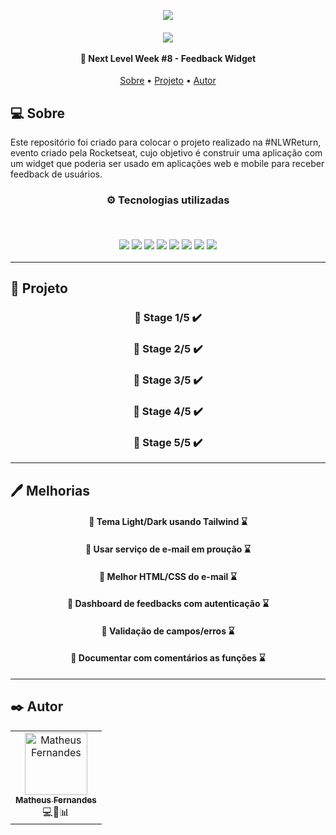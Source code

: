 <p align="center">
  <a href="https://lp.rocketseat.com.br/nlw-return"><img src="https://i.imgur.com/dQ5PvZH.png"/></a>
</p>

<h4 align="center">
  <img src="https://global-uploads.webflow.com/61d83a2ebb0ae01ab96e841a/624f50452beec9ad261dcad8_logo-impulso-nlw.svg">
  <br>
  <br>
  🚀 Next Level Week #8 - Feedback Widget
</h4>

<p align="center">
 <a href="#-sobre">Sobre</a> •
 <a href="#-projeto">Projeto</a> •
 <a href="#%EF%B8%8F-autor">Autor</a>
</p>

## 💻 Sobre

Este repositório foi criado para colocar o projeto realizado na #NLWReturn, evento criado pela Rocketseat, cujo objetivo é construir uma aplicação com um widget que poderia ser usado em aplicações web e mobile para receber feedback de usuários.

<h3 align="center">
⚙️ Tecnologias utilizadas

<p>&nbsp;</p>
  <img src="https://img.shields.io/badge/Node.js-323330?style=for-the-badge&logo=nodedotjs&logoColor=339933"/>
  <img src="https://img.shields.io/badge/typescript-%23007ACC.svg?style=for-the-badge&logo=typescript&logoColor=white"/>
  <img src="https://img.shields.io/badge/react-%2320232a.svg?style=for-the-badge&logo=react&logoColor=%2361DAFB"/>
  <img src="https://img.shields.io/badge/vite-646CFF.svg?style=for-the-badge&logo=vite&logoColor=yellow"/>
  <img src="https://img.shields.io/badge/tailwind_css-06B6D4.svg?style=for-the-badge&logo=tailwindcss&logoColor=white"/>
  <img src="https://img.shields.io/badge/autoprefixer-DD3735.svg?style=for-the-badge&logo=autoprefixer&logoColor=white"/>
  <img src="https://img.shields.io/badge/postcss-DD3A0A.svg?style=for-the-badge&logo=postcss&logoColor=white"/>
  <img src="https://img.shields.io/badge/headless_ui-000000.svg?style=for-the-badge&logo=headlessui&logoColor=white"/>
</h3>

---

## 🚧 Projeto

<h3 align="center">🚀 Stage 1/5 ✔️</h3>
<h3 align="center">🚀 Stage 2/5 ✔️</h3>
<h3 align="center">🚀 Stage 3/5 ✔️</h3>
<h3 align="center">🚀 Stage 4/5 ✔️</h3>
<h3 align="center">🚀 Stage 5/5 ✔️</h3>

---

## 🖊️ Melhorias

<h4 align="center">🚀 Tema Light/Dark usando Tailwind ⌛</h4>
<h4 align="center">🚀 Usar serviço de e-mail em proução ⌛</h4>
<h4 align="center">🚀 Melhor HTML/CSS do e-mail ⌛</h4>
<h4 align="center">🚀 Dashboard de feedbacks com autenticação ⌛</h4>
<h4 align="center">🚀 Validação de campos/erros ⌛</h4>
<h4 align="center">🚀 Documentar com comentários as funções ⌛</h4>

---
## ✒️ Autor

<table>
  <tr>
    <td align="center"><a href="https://github.com/matheeusaf"><img src="https://avatars.githubusercontent.com/u/22040962?s=400&u=19d82becfd5b9339cc053f2210a6c366225dbdcf&v=4" width="100px;" alt="Matheus Fernandes"/><br /><sub><b>Matheus Fernandes</b></sub></a><br />💻🎨📊</td>
  <tr>
</table>
